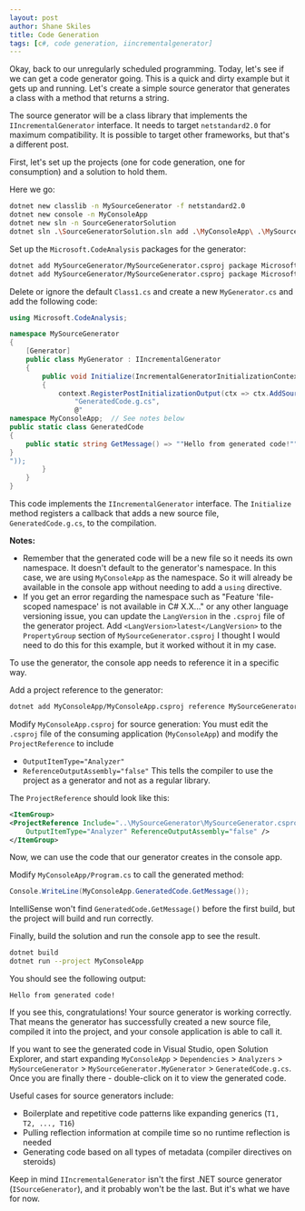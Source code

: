 ```yaml
---
layout: post
author: Shane Skiles
title: Code Generation
tags: [c#, code generation, iincrementalgenerator]
---
```


Okay, back to our unregularly scheduled programming. Today, let's see if we can get a
code generator going. This is a quick and dirty example but it gets up and running.
Let's create a simple source generator that generates a class with a method that 
returns a string.

The source generator will be a class library that implements the `IIncrementalGenerator` 
interface. It needs to target ```netstandard2.0``` for maximum compatibility. 
It is possible to target other frameworks, but that's a different post. 

First, let's set up the projects (one for code generation, one for consumption)
and a solution to hold them.

Here we go:
```sh
dotnet new classlib -n MySourceGenerator -f netstandard2.0
dotnet new console -n MyConsoleApp
dotnet new sln -n SourceGeneratorSolution
dotnet sln .\SourceGeneratorSolution.sln add .\MyConsoleApp\ .\MySourceGenerator\
```
Set up the `Microsoft.CodeAnalysis` packages for the generator:
```sh
dotnet add MySourceGenerator/MySourceGenerator.csproj package Microsoft.CodeAnalysis.CSharp -v 4.2.0
dotnet add MySourceGenerator/MySourceGenerator.csproj package Microsoft.CodeAnalysis.Analyzers -v 3.3.3
```

Delete or ignore the default `Class1.cs` and create a new
`MyGenerator.cs` and add the following code:

```csharp
using Microsoft.CodeAnalysis;

namespace MySourceGenerator
{
    [Generator]
    public class MyGenerator : IIncrementalGenerator
    {
        public void Initialize(IncrementalGeneratorInitializationContext context)
        {
            context.RegisterPostInitializationOutput(ctx => ctx.AddSource(
                "GeneratedCode.g.cs", 
                @"
namespace MyConsoleApp;  // See notes below
public static class GeneratedCode
{
    public static string GetMessage() => ""Hello from generated code!"";
}
"));
        }
    }
}
```

This code implements the `IIncrementalGenerator` interface. 
The `Initialize` method registers a callback that adds a 
new source file, `GeneratedCode.g.cs`, to the compilation.

**Notes:** 
- Remember that the generated code will be a new file so it needs its own namespace. 
It doesn't default to the generator's namespace. 
In this case, we are using `MyConsoleApp` as the namespace. So it will already be
available in the console app without needing to add a `using` directive.
- If you get an error regarding the namespace such as 
"Feature 'file-scoped namespace' is not available in C# X.X..."
or any other language versioning issue, you can update the `LangVersion` 
in the `.csproj` file of the generator project. Add `<LangVersion>latest</LangVersion>` 
to the `PropertyGroup` section of `MySourceGenerator.csproj`
I thought I would need to do this for this example, but it worked without it in my case.

To use the generator, the console app needs to reference it in a specific way.

Add a project reference to the generator:
```sh
dotnet add MyConsoleApp/MyConsoleApp.csproj reference MySourceGenerator/MySourceGenerator.csproj
```

Modify `MyConsoleApp.csproj` for source generation:
You must edit the `.csproj` file of the consuming application (`MyConsoleApp`) 
and modify the `ProjectReference` to include 
- `OutputItemType="Analyzer"`
- `ReferenceOutputAssembly="false"`
This tells the compiler to use the project as a generator and not as a regular library.

The `ProjectReference` should look like this:
```xml
<ItemGroup>
<ProjectReference Include="..\MySourceGenerator\MySourceGenerator.csproj" 
    OutputItemType="Analyzer" ReferenceOutputAssembly="false" />
</ItemGroup>
```

Now, we can use the code that our generator creates in the console app.

Modify `MyConsoleApp/Program.cs` to call the generated method:
```csharp
Console.WriteLine(MyConsoleApp.GeneratedCode.GetMessage());
```
IntelliSense won't find `GeneratedCode.GetMessage()` before the first build, 
but the project will build and run correctly.

Finally, build the solution and run the console app to see the result.
```sh
dotnet build
dotnet run --project MyConsoleApp
```

You should see the following output:
```
Hello from generated code!
```
If you see this, congratulations! Your source generator is working correctly. 
That means the generator has successfully created a new source file, 
compiled it into the project, and your console application is able to call it.

If you want to see the generated code in Visual Studio, open Solution Explorer, 
and start expanding `MyConsoleApp` > `Dependencies` > `Analyzers` > `MySourceGenerator` > `MySourceGenerator.MyGenerator` > `GeneratedCode.g.cs`. 
Once you are finally there - double-click on it to view the generated code.

Useful cases for source generators include:
- Boilerplate and repetitive code patterns like expanding generics (`T1, T2, ..., T16`)
- Pulling reflection information at compile time so no runtime reflection is needed
- Generating code based on all types of metadata (compiler directives on steroids)

Keep in mind `IIncrementalGenerator` isn't 
the first .NET source generator (`ISourceGenerator`), and it probably won't be the last.
But it's what we have for now. 
